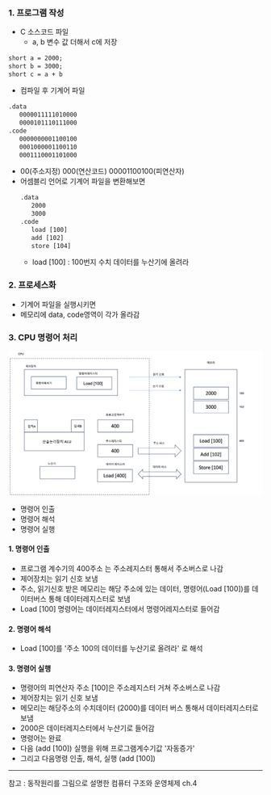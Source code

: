 ### 1. 프로그램 작성
- C 소스코드 파일
   - a, b 변수 값 더해서 c에 저장 
```
short a = 2000;
short b = 3000;
short c = a + b
```

- 컴파일 후 기계어 파일
```
.data
   0000011111010000
   0000101110111000
.code
   0000000001100100
   0001000001100110
   0001110001101000
```
 - 00(주소지정) 000(연산코드) 00001100100(피연산자)
 - 어셈블리 언어로 기계어 파일을 변환해보면
   ```agsl
   .data
      2000
      3000
   .code
      load [100]
      add [102]
      store [104]
   ```
   -  load [100] : 100번지 수치 데이터를 누산기에 올려라

### 2. 프로세스화
- 기계어 파일을 실행시키면
- 메모리에 data, code영역이 각가 올라감

### 3. CPU 명령어 처리
<img src='./cpu.png'>

- 명령어 인출
- 명령어 해석
- 명령어 실행
#### 1. 명령어 인출
- 프로그램 계수기의 400주소 는 주소레지스터 통해서 주소버스로 나감
- 제어장치는 읽기 신호 보냄
- 주소, 읽기신호 받은 메모리는 해당 주소에 있는 데이터, 명령어(Load [100])를 데이터버스 통해 데이터레지스터로 보냄
- Load [100] 명령어는 데이터레지스터에서 명령어레지스터로 들어감

#### 2. 명령어 해석
- Load [100]를 '주소 100의 데이터를 누산기로 올려라' 로 해석

#### 3. 명령어 실행
- 명령어의 피연산자 주소 [100]은 주소레지스터 거쳐 주소버스로 나감
- 제어장치는 읽기 신호 보냄
- 메모리는 해당주소의 수치데이터 (2000)를 데이터 버스 통해서 데이터레지스터로 보냄
- 2000은 데이터레지스터에서 누산기로 들어감
- 명령어는 완료
- 다음 (add [100]) 실행을 위해 프로그램계수기값 '자동증가'
- 그리고 다음명령 인출, 해석, 실행 (add [100])


___
참고 : 동작원리를 그림으로 설명한 컴퓨터 구조와 운영체제 ch.4
